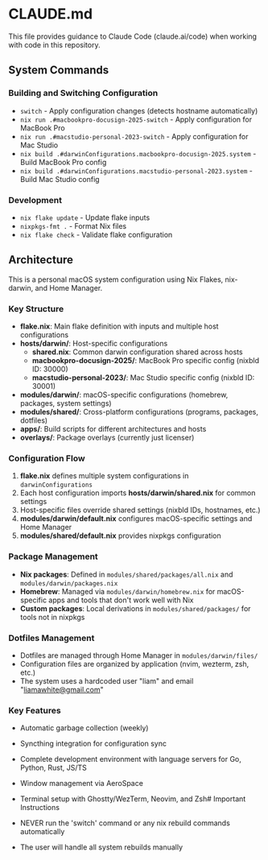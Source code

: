 # CLAUDE.md

This file provides guidance to Claude Code (claude.ai/code) when working with code in this repository.

## System Commands

### Building and Switching Configuration
- `switch` - Apply configuration changes (detects hostname automatically)
- `nix run .#macbookpro-docusign-2025-switch` - Apply configuration for MacBook Pro
- `nix run .#macstudio-personal-2023-switch` - Apply configuration for Mac Studio
- `nix build .#darwinConfigurations.macbookpro-docusign-2025.system` - Build MacBook Pro config
- `nix build .#darwinConfigurations.macstudio-personal-2023.system` - Build Mac Studio config

### Development
- `nix flake update` - Update flake inputs
- `nixpkgs-fmt .` - Format Nix files
- `nix flake check` - Validate flake configuration

## Architecture

This is a personal macOS system configuration using Nix Flakes, nix-darwin, and Home Manager.

### Key Structure
- **flake.nix**: Main flake definition with inputs and multiple host configurations
- **hosts/darwin/**: Host-specific configurations
  - **shared.nix**: Common darwin configuration shared across hosts
  - **macbookpro-docusign-2025/**: MacBook Pro specific config (nixbld ID: 30000)
  - **macstudio-personal-2023/**: Mac Studio specific config (nixbld ID: 30001)
- **modules/darwin/**: macOS-specific configurations (homebrew, packages, system settings)
- **modules/shared/**: Cross-platform configurations (programs, packages, dotfiles)
- **apps/**: Build scripts for different architectures and hosts
- **overlays/**: Package overlays (currently just licenser)

### Configuration Flow
1. **flake.nix** defines multiple system configurations in `darwinConfigurations`
2. Each host configuration imports **hosts/darwin/shared.nix** for common settings
3. Host-specific files override shared settings (nixbld IDs, hostnames, etc.)
4. **modules/darwin/default.nix** configures macOS-specific settings and Home Manager
5. **modules/shared/default.nix** provides nixpkgs configuration

### Package Management
- **Nix packages**: Defined in `modules/shared/packages/all.nix` and `modules/darwin/packages.nix`
- **Homebrew**: Managed via `modules/darwin/homebrew.nix` for macOS-specific apps and tools that don't work well with Nix
- **Custom packages**: Local derivations in `modules/shared/packages/` for tools not in nixpkgs

### Dotfiles Management
- Dotfiles are managed through Home Manager in `modules/darwin/files/`
- Configuration files are organized by application (nvim, wezterm, zsh, etc.)
- The system uses a hardcoded user "liam" and email "liamawhite@gmail.com"

### Key Features
- Automatic garbage collection (weekly)
- Syncthing integration for configuration sync
- Complete development environment with language servers for Go, Python, Rust, JS/TS
- Window management via AeroSpace
- Terminal setup with Ghostty/WezTerm, Neovim, and Zsh# Important Instructions

- NEVER run the 'switch' command or any nix rebuild commands automatically
- The user will handle all system rebuilds manually
